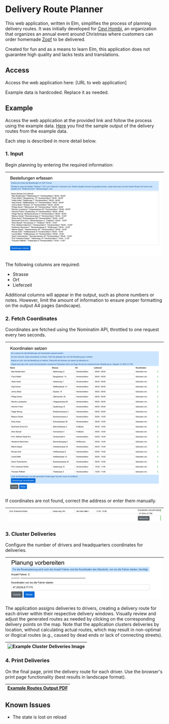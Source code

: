 # Delivery Route Planner

This web application, written in Elm, simplifies the process of planning
delivery routes. It was initially developed for [Cevi Hombi](https://cevi-hombi.ch/),
an organization that organizes an annual event around Christmas where customers
can order homemade [Zopf](https://en.wikipedia.org/wiki/Zopf) to be delivered.

Created for fun and as a means to learn Elm, this application does not guarantee
high quality and lacks tests and translations.

## Access

Access the web application here: [URL to web application]

Example data is hardcoded. Replace it as needed.

## Example

Access the web application at the provided link and follow the process using
the example data. [Here](docs/example-routes-output.pdf) you find the sample
output of the delivery routes from the example data.

Each step is described in more detail below.

### 1. Input

Begin planning by entering the required information:

| ![Example Input Image](docs/input.png) |
|:--------------------------------------:|

The following columns are required:

- Strasse
- Ort
- Lieferzeit

Additional columns will appear in the output, such as phone numbers or notes.
However, limit the amount of information to ensure proper formatting on the
output A4 pages (landscape).

### 2. Fetch Coordinates

Coordinates are fetched using the Nominatim API, throttled to one request every
two seconds.

| ![Example Set Coordinates Image](docs/set_coordinates.png) |
|:----------------------------------------------------------:|

If coordinates are not found, correct the address or enter them manually.

| ![Example Set Coordinates Manually Image](docs/set_coordinates_manually.png) |
|:----------------------------------------------------------------------------:|


### 3. Cluster Deliveries

Configure the number of drivers and headquarters coordinates for deliveries.

| ![Example Cluster Deliveries Image](docs/cluster_deliveries_1.png) |
|:------------------------------------------------------------------:|

The application assigns deliveries to drivers, creating a delivery route for
each driver within their respective delivery windows. Visually review and
adjust the generated routes as needed by clicking on the corresponding delivery
points on the map. Note that the application clusters deliveries by location,
without calculating actual routes, which may result in non-optimal or illogical
routes (e.g., caused by dead ends or lack of connecting streets).

| ![Example Cluster Deliveries Image](docs/cluster_deliveries_2.png) |
|:------------------------------------------------------------------:|

### 4. Print Deliveries

On the final page, print the delivery route for each driver. Use the browser's
print page functionality (best results in landscape format).

|[Example Routes Output PDF](docs/example-routes-output.pdf)|
|:---------------------------------------------------------:|

## Known Issues

- The state is lost on reload
